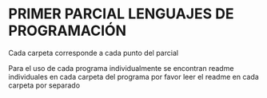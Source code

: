 # PRIMER PARCIAL LENGUAJES DE PROGRAMACIÓN
Cada carpeta corresponde a cada punto del parcial

Para el uso de cada programa individualmente se encontran readme individuales en cada carpeta del programa
por favor leer el readme en cada carpeta por separado
